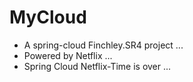 # MyCloud
* A spring-cloud Finchley.SR4 project ... <br/>
* Powered by Netflix ... <br/>
* Spring Cloud Netflix-Time is over ...
